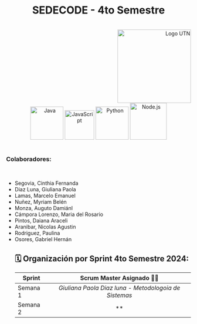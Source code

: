 <h1 align="center">SEDECODE - 4to Semestre  </h1>
<br>

<div align="right">
  <a href="https://www.frsr.utn.edu.ar/">
    <img src="https://utn.edu.ar/images/logo-utn.png" alt="Logo UTN" width="200">
  </a>
</div>

<div align="center">
  <a href="https://www.java.com/"><img src="https://cdn.icon-icons.com/icons2/2415/PNG/512/java_original_wordmark_logo_icon_146459.png" alt="Java" width="90" height="90"></a>
  <a href="https://www.javascript.com/"><img src="https://upload.wikimedia.org/wikipedia/commons/thumb/9/99/Unofficial_JavaScript_logo_2.svg/480px-Unofficial_JavaScript_logo_2.svg.png" alt="JavaScript" width="80" height="80"></a>
  <a href="https://www.python.org"><img src="https://miro.medium.com/v2/resize:fit:378/1*y6zvdl68fA-5nd9v-StFMg.png" alt="Python" width="90" height="90"></a>
  <a href="https://nodejs.org/"><img src="https://vistaran-tech.s3.ap-south-1.amazonaws.com/wp-content/uploads/2022/05/13104926/nodejs-logo.png" alt="Node.js" width="100" height="100"></a>
  
</div>

<br>
<p align="center">
 
</p>

<h3>Colaboradores: </h3><br>
<ul>
  <li>Segovia, Cinthia Fernanda </li>
  <li>Diaz Luna, Giuliana Paola </li>
  <li>Lamas, Marcelo Emanuel</li>
  <li>Nuñez, Myriam Belén</li>
  <li>Monza, Auguto Damiánl</li>
  <li>Cámpora Lorenzo, Maria del Rosario</li>
  <li>Pintos, Daiana Araceli</li>
  <li>Aranibar, Nicolas Agustin</li>
  <li>Rodriguez, Paulina</li>
  <li>Osores, Gabriel Hernán</li>
  
  
  
</details>

<h2> 🗓️ Organización por Sprint 4to Semestre 2024: </h2>

| **Sprint** | **Scrum Master Asignado** 👨‍💻 |
| ------------- |:-------------:|
| Semana 1 | *Giuliana Paola Diaz luna - Metodologoia de Sistemas* |
| Semana 2 | ** |
